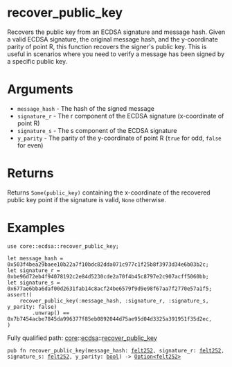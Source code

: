 # recover_public_key

Recovers the public key from an ECDSA signature and message hash.
Given a valid ECDSA signature, the original message hash, and the y-coordinate parity of point
R, this function recovers the signer's public key. This is useful in scenarios where you need to
verify a message has been signed by a specific public key.
# Arguments

- `message_hash` - The hash of the signed message
- `signature_r` - The r component of the ECDSA signature (x-coordinate of point R)
- `signature_s` - The s component of the ECDSA signature
- `y_parity` - The parity of the y-coordinate of point R (`true` for odd, `false` for even)
# Returns

Returns `Some(public_key)` containing the x-coordinate of the recovered public key point if
the signature is valid, `None` otherwise.
# Examples

```cairo
use core::ecdsa::recover_public_key;

let message_hash = 0x503f4bea29baee10b22a7f10bdc82dda071c977c1f25b8f3973d34e6b03b2c;
let signature_r = 0xbe96d72eb4f94078192c2e84d5230cde2a70f4b45c8797e2c907acff5060bb;
let signature_s = 0x677ae6bba6daf00d2631fab14c8acf24be6579f9d9e98f67aa7f2770e57a1f5;
assert!(
    recover_public_key(:message_hash, :signature_r, :signature_s, y_parity: false)
        .unwrap() == 0x7b7454acbe7845da996377f85eb0892044d75ae95d04d3325a391951f35d2ec,
)
```

Fully qualified path: [core](./core.md)::[ecdsa](./core-ecdsa.md)::[recover_public_key](./core-ecdsa-recover_public_key.md)

<pre><code class="language-cairo">pub fn recover_public_key(message_hash: <a href="core-felt252.html">felt252</a>, signature_r: <a href="core-felt252.html">felt252</a>, signature_s: <a href="core-felt252.html">felt252</a>, y_parity: <a href="core-bool.html">bool</a>) -&gt; <a href="core-option-Option.html">Option&lt;felt252&gt;</a></code></pre>

